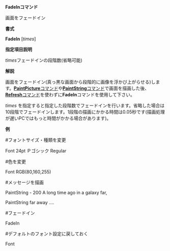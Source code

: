 **FadeInコマンド**

画面をフェードイン

**書式**

**FadeIn** [*times*]

**指定項目説明**

*times*フェードインの段階数(省略可能)

**解説**

画面をフェードイン(真っ黒な画面から段階的に画像を浮かび上がらせる)します。[**PaintPicture**コマンド](PaintPictureコマンド)や[**PaintString**コマンド](PaintStringコマンド)で画面を描画した後、[**Refresh**コマンド](Refreshコマンド)を使わずに**FadeIn**コマンドを使用して下さい。

*times* を指定すると指定した段階数でフェードインを行います。省略した場合は10段階でフェードインします。1段階の描画にかかる時間は0.05秒です(描画処理が遅いPCではもっと時間がかかる場合があります)。

**例**

#フォントサイズ・種類を変更

Font 24pt Ｐゴシック Regular

#色を変更

Font RGB(80,160,255)

#メッセージを描画

PaintString - 200 A long time ago in a galaxy far,

PaintString far away ....

#フェードイン

FadeIn

#デフォルトのフォント設定に戻しておく

Font

